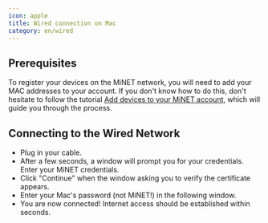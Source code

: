 ```yaml
---
icon: apple
title: Wired connection on Mac
category: en/wired
---
```


## Prerequisites

To register your devices on the MiNET network, you will need to add your MAC addresses to your account. If you don't know how to do this, don't hesitate to follow the tutorial [Add devices to your MiNET account](/en/tutoriels/ajouter-des-appareils), which will guide you through the process.

## Connecting to the Wired Network

- Plug in your cable.
- After a few seconds, a window will prompt you for your credentials. Enter your MiNET credentials.
- Click "Continue" when the window asking you to verify the certificate appears.
- Enter your Mac's password (not MiNET!) in the following window.
- You are now connected! Internet access should be established within seconds.